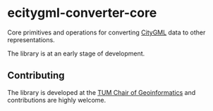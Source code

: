 # ecitygml-converter-core

Core primitives and operations for converting [CityGML](https://www.ogc.org/standard/citygml/) data to other representations.

The library is at an early stage of development.

## Contributing

The library is developed at the [TUM Chair of Geoinformatics](https://github.com/tum-gis) and contributions are highly welcome.
